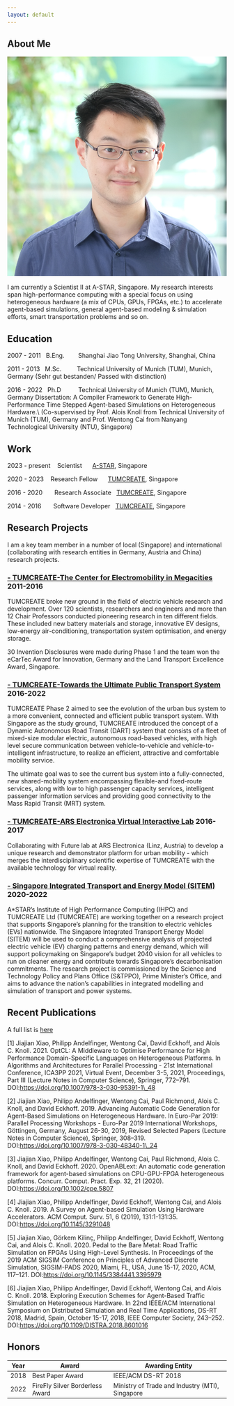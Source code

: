 ```yaml
---
layout: default
---
```


## About Me

<img class="profile-picture" src="DSCF3582.jpg">

I am currently a Scientist II at A-STAR, Singapore. My research interests span high-performance computing with a special focus on using heterogeneous hardware (a mix of CPUs, GPUs, FPGAs, etc.) to accelerate agent-based simulations, general agent-based modeling & simulation efforts, smart transportation problems and so on. 

## Education

2007 - 2011&nbsp; &nbsp;B.Eng.&nbsp; &nbsp;&nbsp; &nbsp;&nbsp;&nbsp;Shanghai Jiao Tong University, Shanghai, China

2011 - 2013&nbsp; &nbsp;M.Sc.&nbsp; &nbsp;&nbsp; &nbsp;&nbsp; &nbsp;Technical University of Munich (TUM), Munich, Germany
(Sehr gut bestanden/ Passed with distinction)

2016 - 2022&nbsp; &nbsp;Ph.D&nbsp; &nbsp;&nbsp; &nbsp;&nbsp; &nbsp;&nbsp;Technical University of Munich (TUM), Munich, Germany
Dissertation: A Compiler Framework to Generate High-Performance Time Stepped Agent-based Simulations on Heterogeneous Hardware.\\
(Co-supervised by Prof. Alois Knoll from Technical University of Munich (TUM), Germany and Prof. Wentong Cai from Nanyang Technological University (NTU), Singapore)

## Work

2023 - present&nbsp;&nbsp;&nbsp;&nbsp;Scientist&nbsp;&nbsp;&nbsp;&nbsp;&nbsp;&nbsp;[A-STAR]([https://www.tum-create.edu.sg/](https://www.a-star.edu.sg/)), Singapore

2020 - 2023&nbsp;&nbsp;&nbsp;&nbsp;Research Fellow&nbsp;&nbsp;&nbsp;&nbsp;&nbsp;&nbsp;[TUMCREATE](https://www.tum-create.edu.sg/), Singapore

2016 - 2020&nbsp;&nbsp;&nbsp;&nbsp;&nbsp;&nbsp;&nbsp;Research Associate&nbsp;&nbsp;&nbsp;[TUMCREATE](https://www.tum-create.edu.sg/), Singapore

2014 - 2016&nbsp;&nbsp;&nbsp;&nbsp;&nbsp;&nbsp;&nbsp;Software Developer&nbsp;&nbsp;&nbsp;[TUMCREATE](https://www.tum-create.edu.sg/), Singapore

## Research Projects

I am a key team member in a number of local (Singapore) and international (collaborating with research entities in Germany, Austria and China) research projects.

### [- TUMCREATE-The Center for Electromobility in Megacities](https://www.tum-create.edu.sg/about/center-electromobility-megacities) 2011-2016
TUMCREATE broke new ground in the field of electric vehicle research and development. Over 120 scientists, researchers and engineers and more than 12 Chair Professors conducted pioneering research in ten different fields. These included new battery materials and storage, innovative EV designs, low-energy air-conditioning, transportation system optimisation, and energy storage.

30 Invention Disclosures were made during Phase 1 and the team won the eCarTec Award for Innovation, Germany and the Land Transport Excellence Award, Singapore.

### [- TUMCREATE-Towards the Ultimate Public Transport System](https://www.tum-create.edu.sg/content/towards-ultimate-public-transport-system-0) 2016-2022
TUMCREATE Phase 2 aimed to see the evolution of the urban bus system to a more convenient, connected and efficient public transport system. With Singapore as the study ground, TUMCREATE introduced the concept of a Dynamic Autonomous Road Transit (DART) system that consists of a fleet of mixed-size modular electric, autonomous road-based vehicles, with high level secure communication between vehicle-to-vehicle and vehicle-to-intelligent infrastructure, to realize an efficient, attractive and comfortable mobility service. 

The ultimate goal was to see the current bus system into a fully-connected, new shared-mobility system encompassing flexible-and fixed-route services, along with low to high passenger capacity services, intelligent passenger information services and providing good connectivity to the Mass Rapid Transit (MRT) system.

### [- TUMCREATE-ARS Electronica Virtual Interactive Lab](https://ars.electronica.art/futurelab/en/projects-tumcreate/) 2016-2017
Collaborating with Future lab at ARS Electronica (Linz, Austria) to develop a unique research and demonstrator platform for urban mobility - which merges the interdisciplinary scientific expertise of TUMCREATE with the available technology for virtual reality.

### [- Singapore Integrated Transport and Energy Model (SITEM)](https://www.tum-create.edu.sg/content/sitem-singapore-integrated-transport-and-energy-model) 2020-2022
A\*STAR’s Institute of High Performance Computing (IHPC) and TUMCREATE Ltd (TUMCREATE) are working together on a research project that supports Singapore’s planning for the transition to electric vehicles (EVs) nationwide. The Singapore Integrated Transport Energy Model (SITEM) will be used to conduct a comprehensive analysis of projected electric vehicle (EV) charging patterns and energy demand, which will support policymaking on Singapore’s budget 2040 vision for all vehicles to run on cleaner energy and contribute towards Singapore’s decarbonisation commitments. The research project is commissioned by the Science and Technology Policy and Plans Office (S&TPPO), Prime Minister’s Office, and aims to advance the nation’s capabilities in integrated modelling and simulation of transport and power systems.

## Recent Publications

A full list is [here](/publication)

[1] Jiajian Xiao, Philipp Andelfinger, Wentong Cai, David Eckhoff, and Alois C. Knoll. 2021. OptCL: A Middleware to Optimise Performance for High Performance Domain-Specific Languages on Heterogeneous Platforms. In Algorithms and Architectures for Parallel Processing - 21st International Conference, ICA3PP 2021, Virtual Event, December 3-5, 2021, Proceedings, Part III (Lecture Notes in Computer Science), Springer, 772–791. DOI:https://doi.org/10.1007/978-3-030-95391-1\_48

[2] Jiajian Xiao, Philipp Andelfinger, Wentong Cai, Paul Richmond, Alois C. Knoll, and David Eckhoff. 2019. Advancing Automatic Code Generation for Agent-Based Simulations on Heterogeneous Hardware. In Euro-Par 2019: Parallel Processing Workshops - Euro-Par 2019 International Workshops, Göttingen, Germany, August 26-30, 2019, Revised Selected Papers (Lecture Notes in Computer Science), Springer, 308–319. DOI:https://doi.org/10.1007/978-3-030-48340-1\_24

[3] Jiajian Xiao, Philipp Andelfinger, Wentong Cai, Paul Richmond, Alois C. Knoll, and David Eckhoff. 2020. OpenABLext: An automatic code generation framework for agent-based simulations on CPU-GPU-FPGA heterogeneous platforms. Concurr. Comput. Pract. Exp. 32, 21 (2020). DOI:https://doi.org/10.1002/cpe.5807

[4] Jiajian Xiao, Philipp Andelfinger, David Eckhoff, Wentong Cai, and Alois C. Knoll. 2019. A Survey on Agent-based Simulation Using Hardware Accelerators. ACM Comput. Surv. 51, 6 (2019), 131:1-131:35. DOI:https://doi.org/10.1145/3291048

[5] Jiajian Xiao, Görkem Kilinç, Philipp Andelfinger, David Eckhoff, Wentong Cai, and Alois C. Knoll. 2020. Pedal to the Bare Metal: Road Traffic Simulation on FPGAs Using High-Level Synthesis. In Proceedings of the 2019 ACM SIGSIM Conference on Principles of Advanced Discrete Simulation, SIGSIM-PADS 2020, Miami, FL, USA, June 15-17, 2020, ACM, 117–121. DOI:https://doi.org/10.1145/3384441.3395979

[6] Jiajian Xiao, Philipp Andelfinger, David Eckhoff, Wentong Cai, and Alois C. Knoll. 2018. Exploring Execution Schemes for Agent-Based Traffic Simulation on Heterogeneous Hardware. In 22nd IEEE/ACM International Symposium on Distributed Simulation and Real Time Applications, DS-RT 2018, Madrid, Spain, October 15-17, 2018, IEEE Computer Society, 243–252. DOI:https://doi.org/10.1109/DISTRA.2018.8601016



## Honors


Year | Award | Awarding Entity
-----|-------|--------
2018 | Best Paper Award  | IEEE/ACM DS-RT 2018 
2022 | FireFly Silver Borderless Award | Ministry of Trade and Industry (MTI), Singapore



